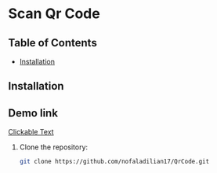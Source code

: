 # Scan Qr Code 



## Table of Contents

- [Installation](#bash)


## Installation
## Demo link 
[Clickable Text](https://nofaladilian17.github.io/QrCode/ScanQRCode.html)



1. Clone the repository:

   ```bash
   git clone https://github.com/nofaladilian17/QrCode.git
